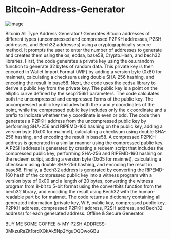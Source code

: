 # Bitcoin-Address-Generator

![image](https://user-images.githubusercontent.com/118663824/235739740-41bac101-8925-4ca5-84b1-f9fbdabc90ff.png)

Bitcoin All Type Address Generator ! Generates Bitcoin addresses of different types (uncompressed and compressed P2PKH addresses, P2SH addresses, and Bech32 addresses) using a cryptographically secure method. It prompts the user to enter the number of addresses to generate and creates them using the os, ecdsa, base58, Crypto.Hash, and bech32 libraries.  First, the code generates a private key using the os.urandom function to generate 32 bytes of random data. This private key is then encoded in Wallet Import Format (WIF) by adding a version byte (0x80 for mainnet), calculating a checksum using double SHA-256 hashing, and encoding the result in base58.  Next, the code uses the ecdsa library to derive a public key from the private key. The public key is a point on the elliptic curve defined by the secp256k1 parameters. The code calculates both the uncompressed and compressed forms of the public key. The uncompressed public key includes both the x and y coordinates of the point, while the compressed public key includes only the x coordinate and a prefix to indicate whether the y coordinate is even or odd.  The code then generates a P2PKH address from the uncompressed public key by performing SHA-256 and RIPEMD-160 hashing on the public key, adding a version byte (0x00 for mainnet), calculating a checksum using double SHA-256 hashing, and encoding the result in base58. A compressed P2PKH address is generated in a similar manner using the compressed public key.  A P2SH address is generated by creating a redeem script that includes the compressed public key, performing SHA-256 and RIPEMD-160 hashing on the redeem script, adding a version byte (0x05 for mainnet), calculating a checksum using double SHA-256 hashing, and encoding the result in base58.  Finally, a Bech32 address is generated by converting the RIPEMD-160 hash of the compressed public key into a witness program with a version byte of 0x00 and a length of 20 bytes, converting the witness program from 8-bit to 5-bit format using the convertbits function from the bech32 library, and encoding the result using Bech32 with the human-readable part bc for mainnet.  The code returns a dictionary containing all generated information (private key, WIF, public key, compressed public key, P2PKH address, compressed P2PKH address, P2SH address, and Bech32 address) for each generated address. Offline & Secure Generator.

BUY ME SOME COFFEE ☕
MY P2SH ADDRESS: 3MkzuRaZit1brdXQkAk5Np2YguDQQwoGBu

